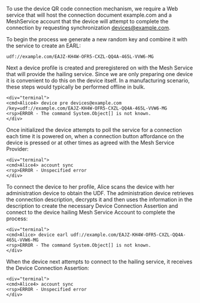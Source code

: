 To use the device QR code connection mechanism, we require a Web service that will host
the connection document example.com and a MeshService account that the device will attempt to 
complete the connection by requesting synchronization devices@example.com.

To begin the process we generate a new random key and combine it with the service
to create an EARL:

~~~~
udf://example.com/EAJZ-KH4W-OFR5-CXZL-QQ4A-465L-VVW6-MG
~~~~

Next a device profile is created and preregistered on with the Mesh Service that will
provide the hailing service. Since we are only preparing one device it is convenient to
do this on the device itself. In a manufacturing scenario, these steps would typically 
be performed offline in bulk.


~~~~
<div="terminal">
<cmd>Alice4> device pre devices@example.com /key=udf://example.com/EAJZ-KH4W-OFR5-CXZL-QQ4A-465L-VVW6-MG
<rsp>ERROR - The command System.Object[] is not known.
</div>
~~~~

Once initialized the device attempts to poll the service for a connection each time it
is powered on, when a connection button affordance on the device is pressed or at
other times as agreed with the Mesh Service Provider:


~~~~
<div="terminal">
<cmd>Alice4> account sync
<rsp>ERROR - Unspecified error
</div>
~~~~

To connect the device to her profile, Alice scans the device with her administration 
device to obtain the UDF. The administration device retrieves the connection description, 
decrypts it and then uses the information in the description to create the necessary
Device Connection Assertion and connect to the device hailing Mesh Service Account to 
complete the process:


~~~~
<div="terminal">
<cmd>Alice> device earl udf://example.com/EAJZ-KH4W-OFR5-CXZL-QQ4A-465L-VVW6-MG
<rsp>ERROR - The command System.Object[] is not known.
</div>
~~~~

When the device next attempts to connect to the hailing service, it receives the Device 
Connection Assertion:


~~~~
<div="terminal">
<cmd>Alice4> account sync
<rsp>ERROR - Unspecified error
</div>
~~~~
